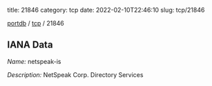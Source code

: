 title: 21846
category: tcp
date: 2022-02-10T22:46:10
slug: tcp/21846

[portdb](/) / [tcp](/category/tcp.html) / 21846


## IANA Data

_Name:_ netspeak-is

_Description:_ NetSpeak Corp. Directory Services

